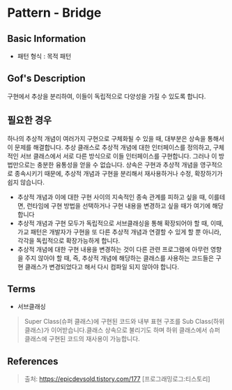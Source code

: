 # Pattern - Bridge

## Basic Information 

- 패턴 형식 : 목적 패턴 

## Gof's Description 

구현에서 추상을 분리하여, 이들이 독립적으로 다양성을 가질 수 있도록 합니다.

## 필요한 경우 

하나의 추상적 개념이 여러가지 구현으로 구체화될 수 있을 때, 대부분은 상속을 통해서 이 문제를 해결합니다. 
추상 클래스로 추상적 개념에 대한 인터페이스를 정의하고, 구체적인 서브 클래스에서 서로 다른 방식으로 이들 인터페이스를 구현합니다. 
그러나 이 방법만으로는 충분한 융통성을 얻을 수 없습니다. 상속은 구현과 추상적 개념을 영구적으로 종속시키기 때문에, 추상적 개념과 구현을 분리해서 재사용하거나 수정, 확장하기가 쉽지 않습니다.


- 추상적 개념과 이에 대한 구현 사이의 지속적인 종속 관계를 피하고 싶을 때, 이를테면, 런타임에 구현 방법을 선택하거나 구현 내용을 변경하고 싶을 때가 여기에 해당합니다
- 추상적 개념과 구현 모두가 독립적으로 서브클래싱을 통해 확장되어야 할 때, 이때, 가교 패턴은 개발자가 구현을 또 다른 추상적 개념과 연결할 수 있게 할 뿐 아니라, 각각을 독립적으로 확장가능하게 합니다.
- 추상적 개념에 대한 구현 내용을 변경하는 것이 다른 관련 프로그램에 아무런 영향을 주지 않아야 할 때, 즉, 추상적 개념에 해당하는 클래스를 사용하는 코드들은 구현 클래스가 변경되었다고 해서 다시 컴파일 되지 않아야 합니다.





## Terms 

- 서브클래싱 
> Super Class(슈퍼 클래스)에 구현된 코드와 내부 표현 구조를 Sub Class(하위 클래스)가 이어받습니다.클래스 상속으로 불리기도 하며 하위 클래스에서 슈퍼 클래스에 구현된 코드의 재사용이 가능합니다.


## References 

> 출처: https://epicdevsold.tistory.com/177 [프로그래밍로그:티스토리]  